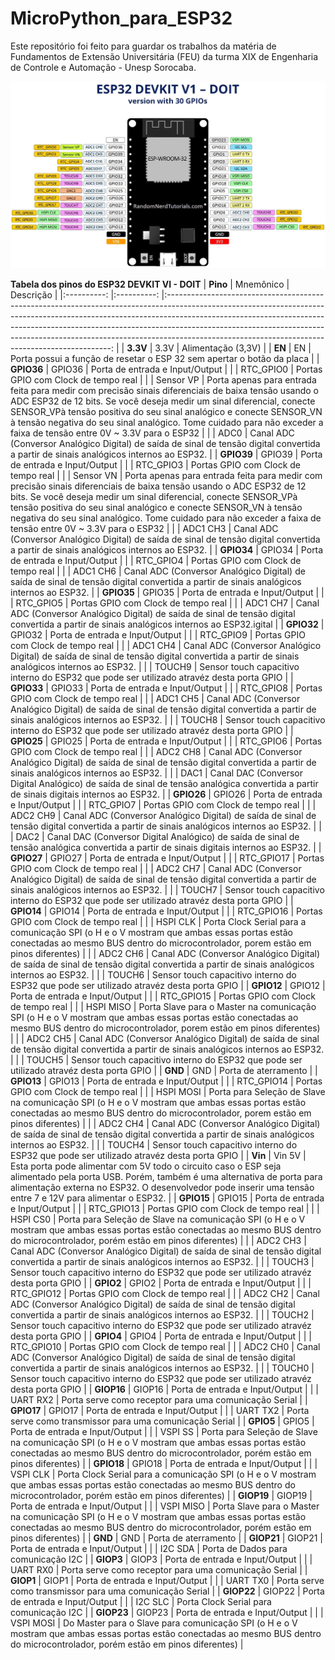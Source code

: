 # MicroPython_para_ESP32
Este repositório foi feito para guardar os trabalhos da matéria de Fundamentos de Extensão Universitária (FEU) da turma XIX de Engenharia de Controle e Automação - Unesp Sorocaba.

<img src="https://github.com/Cesarquatro/Microcontroladores_2023/blob/main/assets/Esp32DevKitV1.png?raw=true">

**Tabela dos pinos do ESP32 DEVKIT VI - DOIT**
|  **Pino**  	|  Mnemônico 	|                                                                                                                                                                                         Descrição                                                                                                                                                                                        	|
|:----------:	|:----------:	|:----------------------------------------------------------------------------------------------------------------------------------------------------------------------------------------------------------------------------------------------------------------------------------------------------------------------------------------------------------------------------------------:	|
|  **3.3V**  	| 3.3V       	| Alimentação (3,3V)                                                                                                                                                                                                                                                                                                                                                                       	|
|   **EN**   	| EN         	| Porta possui a função de resetar   o ESP 32 sem apertar o botão da placa                                                                                                                                                                                                                                                                                                                 	|
| **GPIO36** 	| GPIO36     	| Porta de entrada e Input/Output                                                                                                                                                                                                                                                                                                                                                          	|
|            	| RTC_GPIO0  	| Portas GPIO com Clock de tempo   real                                                                                                                                                                                                                                                                                                                                                    	|
|            	| Sensor VP  	| Porta apenas   para entrada feita para medir com precisão sinais   diferenciais de baixa tensão usando o ADC ESP32 de 12 bits. Se você deseja   medir um sinal diferencial, conecte    SENSOR_VPà tensão positiva do seu sinal analógico e conecte  SENSOR_VN à tensão negativa do seu sinal   analógico. Tome cuidado para não exceder a faixa de tensão entre 0V ~ 3.3V   para o ESP32 	|
|            	| ADC0       	| Canal ADC (Conversor Analógico   Digital) de saída de sinal de tensão digital convertida a partir de sinais   analógicos internos ao ESP32.                                                                                                                                                                                                                                              	|
| **GPIO39** 	| GPIO39     	| Porta de entrada e Input/Output                                                                                                                                                                                                                                                                                                                                                          	|
|            	| RTC_GPIO3  	| Portas GPIO com Clock de tempo   real                                                                                                                                                                                                                                                                                                                                                    	|
|            	| Sensor VN  	| Porta apenas   para entrada feita para medir com precisão sinais   diferenciais de baixa tensão usando o ADC ESP32 de 12 bits. Se você deseja   medir um sinal diferencial, conecte    SENSOR_VPà tensão positiva do seu sinal analógico e conecte  SENSOR_VN à tensão negativa do seu sinal   analógico. Tome cuidado para não exceder a faixa de tensão entre 0V ~ 3.3V   para o ESP32 	|
|            	| ADC1 CH3   	| Canal ADC (Conversor Analógico   Digital) de saída de sinal de tensão digital convertida a partir de sinais   analógicos internos ao ESP32.                                                                                                                                                                                                                                              	|
| **GPIO34** 	| GPIO34     	| Porta de entrada e Input/Output                                                                                                                                                                                                                                                                                                                                                          	|
|            	| RTC_GPIO4  	| Portas GPIO com Clock de tempo   real                                                                                                                                                                                                                                                                                                                                                    	|
|            	| ADC1 CH6   	| Canal ADC (Conversor Analógico   Digital) de saída de sinal de tensão digital convertida a partir de sinais   analógicos internos ao ESP32.                                                                                                                                                                                                                                              	|
| **GPIO35** 	| GPIO35     	| Porta de entrada e Input/Output                                                                                                                                                                                                                                                                                                                                                          	|
|            	| RTC_GPIO5  	| Portas GPIO com Clock de tempo   real                                                                                                                                                                                                                                                                                                                                                    	|
|            	| ADC1 CH7   	| Canal ADC (Conversor Analógico   Digital) de saída de sinal de tensão digital convertida a partir de sinais   analógicos internos ao ESP32.igital                                                                                                                                                                                                                                        	|
| **GPIO32** 	| GPIO32     	| Porta de entrada e Input/Output                                                                                                                                                                                                                                                                                                                                                          	|
|            	| RTC_GPIO9  	| Portas GPIO com Clock de tempo   real                                                                                                                                                                                                                                                                                                                                                    	|
|            	| ADC1 CH4   	| Canal ADC (Conversor Analógico   Digital) de saída de sinal de tensão digital convertida a partir de sinais   analógicos internos ao ESP32.                                                                                                                                                                                                                                              	|
|            	| TOUCH9     	| Sensor touch capacitivo interno   do ESP32 que pode ser utilizado atravéz desta porta GPIO                                                                                                                                                                                                                                                                                               	|
| **GPIO33** 	| GPIO33     	| Porta de entrada e Input/Output                                                                                                                                                                                                                                                                                                                                                          	|
|            	| RTC_GPIO8  	| Portas GPIO com Clock de tempo   real                                                                                                                                                                                                                                                                                                                                                    	|
|            	| ADC1 CH5   	| Canal ADC (Conversor Analógico   Digital) de saída de sinal de tensão digital convertida a partir de sinais   analógicos internos ao ESP32.                                                                                                                                                                                                                                              	|
|            	| TOUCH8     	| Sensor touch capacitivo interno   do ESP32 que pode ser utilizado atravéz desta porta GPIO                                                                                                                                                                                                                                                                                               	|
| **GPIO25** 	| GPIO25     	| Porta de entrada e Input/Output                                                                                                                                                                                                                                                                                                                                                          	|
|            	| RTC_GPIO6  	| Portas GPIO com Clock de tempo   real                                                                                                                                                                                                                                                                                                                                                    	|
|            	| ADC2 CH8   	| Canal ADC (Conversor Analógico   Digital) de saída de sinal de tensão digital convertida a partir de sinais   analógicos internos ao ESP32.                                                                                                                                                                                                                                              	|
|            	| DAC1       	| Canal DAC (Conversor Digital   Analógico) de saída de sinal de tensão analógica convertida a partir de   sinais digitais internos ao ESP32.                                                                                                                                                                                                                                              	|
| **GPIO26** 	| GPIO26     	| Porta de entrada e Input/Output                                                                                                                                                                                                                                                                                                                                                          	|
|            	| RTC_GPIO7  	| Portas GPIO com Clock de tempo   real                                                                                                                                                                                                                                                                                                                                                    	|
|            	| ADC2 CH9   	| Canal ADC (Conversor Analógico   Digital) de saída de sinal de tensão digital convertida a partir de sinais   analógicos internos ao ESP32.                                                                                                                                                                                                                                              	|
|            	| DAC2       	| Canal DAC (Conversor Digital   Analógico) de saída de sinal de tensão analógica convertida a partir de   sinais digitais internos ao ESP32.                                                                                                                                                                                                                                              	|
| **GPIO27** 	| GPIO27     	| Porta de entrada e Input/Output                                                                                                                                                                                                                                                                                                                                                          	|
|            	| RTC_GPIO17 	| Portas GPIO com Clock de tempo   real                                                                                                                                                                                                                                                                                                                                                    	|
|            	| ADC2 CH7   	| Canal ADC (Conversor Analógico   Digital) de saída de sinal de tensão digital convertida a partir de sinais   analógicos internos ao ESP32.                                                                                                                                                                                                                                              	|
|            	| TOUCH7     	| Sensor touch capacitivo interno   do ESP32 que pode ser utilizado atravéz desta porta GPIO                                                                                                                                                                                                                                                                                               	|
| **GPIO14** 	| GPIO14     	| Porta de entrada e Input/Output                                                                                                                                                                                                                                                                                                                                                          	|
|            	| RTC_GPIO16 	| Portas GPIO com Clock de tempo   real                                                                                                                                                                                                                                                                                                                                                    	|
|            	| HSPI CLK   	| Porta Clock Serial para a   comunicação SPI (o H e o V mostram que ambas essas portas   estão conectadas ao mesmo BUS dentro do microcontrolador, porem estão em   pinos diferentes)                                                                                                                                                                                                     	|
|            	| ADC2 CH6   	| Canal ADC (Conversor Analógico   Digital) de saída de sinal de tensão digital convertida a partir de sinais   analógicos internos ao ESP32.                                                                                                                                                                                                                                              	|
|            	| TOUCH6     	| Sensor touch capacitivo interno   do ESP32 que pode ser utilizado atravéz desta porta GPIO                                                                                                                                                                                                                                                                                               	|
| **GPIO12** 	| GPIO12     	| Porta de entrada e Input/Output                                                                                                                                                                                                                                                                                                                                                          	|
|            	| RTC_GPIO15 	| Portas GPIO com Clock de tempo   real                                                                                                                                                                                                                                                                                                                                                    	|
|            	| HSPI MISO  	| Porta Slave para o Master na   comunicação SPI (o H e o V mostram que ambas essas portas   estão conectadas ao mesmo BUS dentro do microcontrolador, porem estão em   pinos diferentes)                                                                                                                                                                                                  	|
|            	| ADC2 CH5   	| Canal ADC (Conversor Analógico   Digital) de saída de sinal de tensão digital convertida a partir de sinais   analógicos internos ao ESP32.                                                                                                                                                                                                                                              	|
|            	| TOUCH5     	| Sensor touch capacitivo interno   do ESP32 que pode ser utilizado atravéz desta porta GPIO                                                                                                                                                                                                                                                                                               	|
|   **GND**  	| GND        	| Porta de aterramento                                                                                                                                                                                                                                                                                                                                                                     	|
| **GPIO13** 	| GPIO13     	| Porta de entrada e Input/Output                                                                                                                                                                                                                                                                                                                                                          	|
|            	| RTC_GPIO14 	| Portas GPIO com Clock de tempo   real                                                                                                                                                                                                                                                                                                                                                    	|
|            	| HSPI MOSI  	| Porta para Seleção de Slave na   comunicação SPI (o H e o V mostram que ambas essas portas   estão conectadas ao mesmo BUS dentro do microcontrolador, porem estão em   pinos diferentes)                                                                                                                                                                                                	|
|            	| ADC2 CH4   	| Canal ADC (Conversor Analógico   Digital) de saída de sinal de tensão digital convertida a partir de sinais   analógicos internos ao ESP32.                                                                                                                                                                                                                                              	|
|            	| TOUCH4     	| Sensor touch capacitivo interno   do ESP32 que pode ser utilizado atravéz desta porta GPIO                                                                                                                                                                                                                                                                                               	|
|   **Vin**  	| Vin 5V     	| Esta porta pode alimentar com 5V   todo o circuito caso o ESP seja alimentado pela porta USB. Porém, também é   uma alternativa de porta para alimentação externa no ESP32. O desenvolvedor   pode inserir uma tensão entre 7 e 12V para alimentar o ESP32.                                                                                                                              	|
| **GPIO15** 	| GPIO15     	| Porta de entrada e Input/Output                                                                                                                                                                                                                                                                                                                                                          	|
|            	| RTC_GPIO13 	| Portas GPIO com Clock de tempo   real                                                                                                                                                                                                                                                                                                                                                    	|
|            	| HSPI CS0   	| Porta para Seleção de Slave na   comunicação SPI (o H e o V mostram que ambas essas portas   estão conectadas ao mesmo BUS dentro do microcontrolador, porém estão em   pinos diferentes)                                                                                                                                                                                                	|
|            	| ADC2 CH3   	| Canal ADC (Conversor Analógico   Digital) de saída de sinal de tensão digital convertida a partir de sinais   analógicos internos ao ESP32.                                                                                                                                                                                                                                              	|
|            	| TOUCH3     	| Sensor touch capacitivo interno   do ESP32 que pode ser utilizado atravéz desta porta GPIO                                                                                                                                                                                                                                                                                               	|
|  **GPIO2** 	| GPIO2      	| Porta de entrada e Input/Output                                                                                                                                                                                                                                                                                                                                                          	|
|            	| RTC_GPIO12 	| Portas GPIO com Clock de tempo   real                                                                                                                                                                                                                                                                                                                                                    	|
|            	| ADC2 CH2   	| Canal ADC (Conversor Analógico   Digital) de saída de sinal de tensão digital convertida a partir de sinais   analógicos internos ao ESP32.                                                                                                                                                                                                                                              	|
|            	| TOUCH2     	| Sensor touch capacitivo interno   do ESP32 que pode ser utilizado atravéz desta porta GPIO                                                                                                                                                                                                                                                                                               	|
|  **GPIO4** 	| GPIO4      	| Porta de entrada e Input/Output                                                                                                                                                                                                                                                                                                                                                          	|
|            	| RTC_GPIO10 	| Portas GPIO com Clock de tempo   real                                                                                                                                                                                                                                                                                                                                                    	|
|            	| ADC2 CH0   	| Canal ADC (Conversor Analógico   Digital) de saída de sinal de tensão digital convertida a partir de sinais   analógicos internos ao ESP32.                                                                                                                                                                                                                                              	|
|            	| TOUCH0     	| Sensor touch capacitivo interno   do ESP32 que pode ser utilizado atravéz desta porta GPIO                                                                                                                                                                                                                                                                                               	|
| **GIOP16** 	| GIOP16     	| Porta de entrada e Input/Output                                                                                                                                                                                                                                                                                                                                                          	|
|            	| UART RX2   	| Porta serve como receptor para   uma comunicação Serial                                                                                                                                                                                                                                                                                                                                  	|
| **GPIO17** 	| GPIO17     	| Porta de entrada e Input/Output                                                                                                                                                                                                                                                                                                                                                          	|
|            	| UART TX2   	| Porta serve como transmissor   para uma comunicação Serial                                                                                                                                                                                                                                                                                                                               	|
|  **GPIO5** 	| GPIO5      	| Porta de entrada e Input/Output                                                                                                                                                                                                                                                                                                                                                          	|
|            	| VSPI SS    	| Porta para Seleção de Slave na   comunicação SPI (o H e o V mostram que ambas essas portas   estão conectadas ao mesmo BUS dentro do microcontrolador, porém estão em   pinos diferentes)                                                                                                                                                                                                	|
| **GPIO18** 	| GPIO18     	| Porta de entrada e Input/Output                                                                                                                                                                                                                                                                                                                                                          	|
|            	| VSPI CLK   	| Porta Clock Serial para a   comunicação SPI (o H e o V mostram que ambas essas portas   estão conectadas ao mesmo BUS dentro do microcontrolador, porém estão em   pinos diferentes)                                                                                                                                                                                                     	|
| **GIOP19** 	| GIOP19     	| Porta de entrada e Input/Output                                                                                                                                                                                                                                                                                                                                                          	|
|            	| VSPI MISO  	| Porta Slave para o Master na   comunicação SPI (o H e o V mostram que ambas essas portas   estão conectadas ao mesmo BUS dentro do microcontrolador, porém estão em   pinos diferentes)                                                                                                                                                                                                  	|
|   **GND**  	| GND        	| Porta de aterramento                                                                                                                                                                                                                                                                                                                                                                     	|
| **GIOP21** 	| GIOP21     	| Porta de entrada e Input/Output                                                                                                                                                                                                                                                                                                                                                          	|
|            	| I2C SDA    	| Porta de Dados para comunicação   I2C                                                                                                                                                                                                                                                                                                                                                    	|
|  **GIOP3** 	| GIOP3      	| Porta de entrada e Input/Output                                                                                                                                                                                                                                                                                                                                                          	|
|            	| UART RX0   	| Porta serve como receptor para   uma comunicação Serial                                                                                                                                                                                                                                                                                                                                  	|
|  **GIOP1** 	| GIOP1      	| Porta de entrada e Input/Output                                                                                                                                                                                                                                                                                                                                                          	|
|            	| UART TX0   	| Porta serve como transmissor   para uma comunicação Serial                                                                                                                                                                                                                                                                                                                               	|
| **GIOP22** 	| GIOP22     	| Porta de entrada e Input/Output                                                                                                                                                                                                                                                                                                                                                          	|
|            	| I2C SLC    	| Porta Clock Serial para   comunicação I2C                                                                                                                                                                                                                                                                                                                                                	|
| **GIOP23** 	| GIOP23     	| Porta de entrada e Input/Output                                                                                                                                                                                                                                                                                                                                                          	|
|            	| VSPI MOSI  	| Do Master para o Slave para   comunicação SPI (o H e o V mostram que ambas essas portas   estão conectadas ao mesmo BUS dentro do microcontrolador, porém estão em   pinos diferentes)                                                                                                                                                                                                   	|
